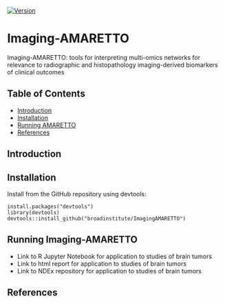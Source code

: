[//]: # (TODO: Bioconductor support?)
[//]: # (TODO: Some examples)

[![Version](https://img.shields.io/badge/version-0.99.1-lightgrey.svg)]()

# Imaging-AMARETTO

Imaging-AMARETTO: tools for interpreting multi-omics networks for relevance to radiographic and histopathology imaging-derived biomarkers of clinical outcomes

## Table of Contents

- [Introduction](#introduction)
- [Installation](#installation)
- [Running AMARETTO](#running-imaging-amaretto)
- [References](#references)

## Introduction

## Installation

Install from the GitHub repository using devtools:

    install.packages("devtools")
    library(devtools)
    devtools::install_github("broadinstitute/ImagingAMARETTO")

## Running Imaging-AMARETTO

* Link to R Jupyter Notebook for application to studies of brain tumors
* Link to html report for application to studies of brain tumors
* Link to NDEx repository for application to studies of brain tumors

## References

